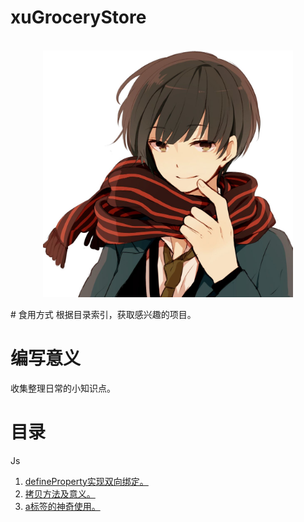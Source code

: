 xuGroceryStore
==============
<p align="center">
  <br>
  <img width="400" src="./assets/pcxu.JPG" alt="pcxu">
  <br>
</p>
# 食用方式
根据目录索引，获取感兴趣的项目。

# 编写意义
收集整理日常的小知识点。

# 目录
Js   
1.  [defineProperty实现双向绑定。](https://github.com/pcxu/xuGroceryStore/tree/master/Js/defineProperty%E5%AE%9E%E7%8E%B0%E5%8F%8C%E5%90%91%E7%BB%91%E5%AE%9A)
2.  [拷贝方法及意义。](https://github.com/pcxu/xuGroceryStore/tree/master/js/%E6%8B%B7%E8%B4%9D%E6%96%B9%E6%B3%95%E5%8F%8A%E6%84%8F%E4%B9%89)
3.  [a标签的神奇使用。](https://github.com/pcxu/xuGroceryStore/tree/master/js/a%E6%A0%87%E7%AD%BE%E7%9A%84%E7%A5%9E%E5%A5%87%E4%BD%BF%E7%94%A8)
